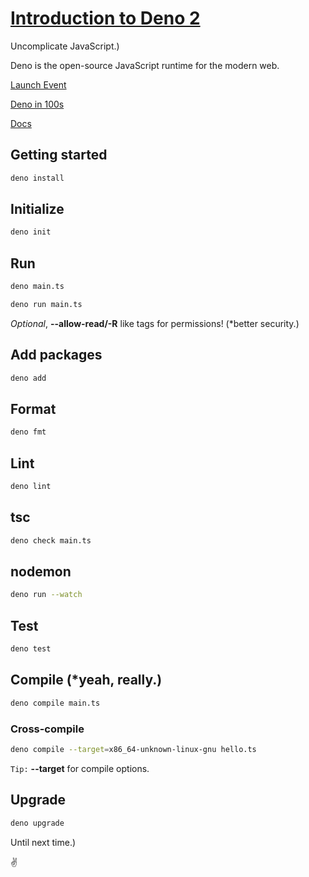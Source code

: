 
# [Introduction to Deno 2](https://deno.com)

Uncomplicate JavaScript.)

Deno is the open-source JavaScript runtime for the modern web.

[Launch Event](https://www.youtube.com/watch?v=d35SlRgVxT8)

[Deno in 100s](https://www.youtube.com/watch?v=pcC4Dr6Wj2Q)

[Docs](https://docs.deno.com/runtime/)

## Getting started

```bash
deno install 
```

## Initialize

```bash
deno init
```

## Run

```bash
deno main.ts 
```

```bash
deno run main.ts 
```

*Optional*, **--allow-read/-R** like tags for permissions! (*better security.)

## Add packages

```bash
deno add
```

## Format

```bash
deno fmt
```

## Lint

```bash
deno lint
```

## tsc

```bash
deno check main.ts
```

## nodemon

```bash
deno run --watch
```

## Test

```bash
deno test
```

## Compile (*yeah, really.)

```bash
deno compile main.ts
```

### Cross-compile

```bash
deno compile --target=x86_64-unknown-linux-gnu hello.ts
```

`Tip:` **--target** for compile options.

## Upgrade

```bash
deno upgrade
```

Until next time.)

✌️
